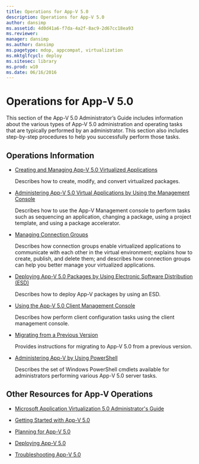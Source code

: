 ```yaml
---
title: Operations for App-V 5.0
description: Operations for App-V 5.0
author: dansimp
ms.assetid: 4d0d41a6-f7da-4a2f-8ac9-2d67cc18ea93
ms.reviewer: 
manager: dansimp
ms.author: dansimp
ms.pagetype: mdop, appcompat, virtualization
ms.mktglfcycl: deploy
ms.sitesec: library
ms.prod: w10
ms.date: 06/16/2016
---
```



# Operations for App-V 5.0


This section of the App-V 5.0 Administrator’s Guide includes information about the various types of App-V 5.0 administration and operating tasks that are typically performed by an administrator. This section also includes step-by-step procedures to help you successfully perform those tasks.

## Operations Information


-   [Creating and Managing App-V 5.0 Virtualized Applications](creating-and-managing-app-v-50-virtualized-applications.md)

    Describes how to create, modify, and convert virtualized packages.

-   [Administering App-V 5.0 Virtual Applications by Using the Management Console](administering-app-v-50-virtual-applications-by-using-the-management-console.md)

    Describes how to use the App-V Management console to perform tasks such as sequencing an application, changing a package, using a project template, and using a package accelerator.

-   [Managing Connection Groups](managing-connection-groups.md)

    Describes how connection groups enable virtualized applications to communicate with each other in the virtual environment; explains how to create, publish, and delete them; and describes how connection groups can help you better manage your virtualized applications.

-   [Deploying App-V 5.0 Packages by Using Electronic Software Distribution (ESD)](deploying-app-v-50-packages-by-using-electronic-software-distribution--esd-.md)

    Describes how to deploy App-V packages by using an ESD.

-   [Using the App-V 5.0 Client Management Console](using-the-app-v-50-client-management-console.md)

    Describes how perform client configuration tasks using the client management console.

-   [Migrating from a Previous Version](migrating-from-a-previous-version-app-v-50.md)

    Provides instructions for migrating to App-V 5.0 from a previous version.

-   [Administering App-V by Using PowerShell](administering-app-v-by-using-powershell.md)

    Describes the set of Windows PowerShell cmdlets available for administrators performing various App-V 5.0 server tasks.






## Other Resources for App-V Operations


-   [Microsoft Application Virtualization 5.0 Administrator's Guide](microsoft-application-virtualization-50-administrators-guide.md)

-   [Getting Started with App-V 5.0](getting-started-with-app-v-50--rtm.md)

-   [Planning for App-V 5.0](planning-for-app-v-50-rc.md)

-   [Deploying App-V 5.0](deploying-app-v-50.md)

-   [Troubleshooting App-V 5.0](troubleshooting-app-v-50.md)

 

 





